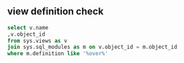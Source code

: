 
## view definition check

``` sql
select v.name
,v.object_id
from sys.views as v
join sys.sql_modules as m on v.object_id = m.object_id
where m.definition like '%over%'
```